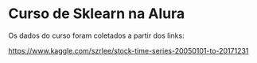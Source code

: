 # Curso de Sklearn na Alura


Os dados do curso foram coletados a partir dos links:

https://www.kaggle.com/szrlee/stock-time-series-20050101-to-20171231
